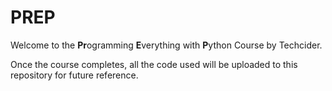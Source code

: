 # PREP
Welcome to the **Pr**ogramming **E**verything with **P**ython Course by Techcider.

Once the course completes, all the code used will be uploaded to this repository for future reference.

